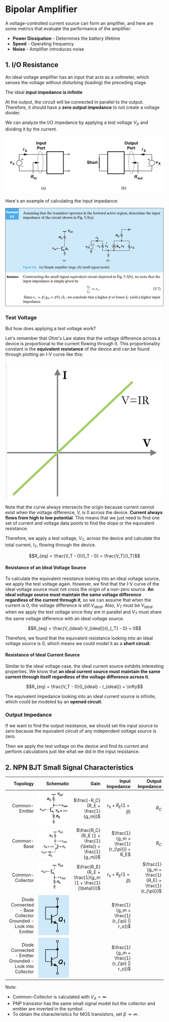 # Bipolar Amplifier

A voltage-controlled current source can form an amplifier, and here are some metrics that evaluate the performance of the amplifier:
* **Power Dissipation** - Determines the battery lifetime
* **Speed** - Operating frequency
* **Noise** - Amplifier introduces noise

## 1. I/O Resistance

An ideal voltage amplifier has an input that acts as a voltmeter, which senses the voltage without disturbing (loading) the preceding stage.

The ideal **input impedance is infinite**

At the output, the circuit will be connected in parallel to the output. Therefore, it should have a **zero output impedance** to not create a voltage divider.

We can analyze the I/O impedance by applying a test voltage $V_X$ and dividing it by the current.

![Figure6](./image/Figure6.png)

Here's an example of calculating the input impedance:

![Figure7](./image/Figure7.png)

### Test Voltage

But how does applying a test voltage work?

Let's remember that Ohm's Law states that the voltage difference across a device is proportional to the current flowing through it. This proportionality constant is the **equivalent resistance** of the device and can be found through plotting an I-V curve like this:

![Figure28](./image/Figure28.png)

Note that the curve always intersects the origin because current cannot exist when the voltage difference, V, is 0 across the device. **Current always flows from high to low potential**. This means that we just need to find one set of current and voltage data points to find the slope or the equivalent resistance.

Therefore, we apply a test voltage, $V_T$, across the device and calculate the total current, $I_T$, flowing through the device. 

$$R_{eq} = \frac{V_T - 0}{I_T - 0} = \frac{V_T}{I_T}$$

#### Resistance of an Ideal Voltage Source

To calculate the equivalent resistance looking into an ideal voltage source, we apply the test voltage again. However, we find that the I-V curve of the ideal voltage source must not cross the origin of a non-zero source. **An ideal voltage source must maintain the same voltage difference regardless of the current through it**, so we can assume that when the current is 0, the voltage difference is still $V_{ideal}$. Also, $V_T$ must be $V_{ideal}$ when we apply the test voltage since they are in parallel and $V_T$ must share the same voltage difference with an ideal voltage source.

$$R_{eq} = \frac{V_{ideal}-V_{ideal}}{I_{_T} - 0} = 0$$

Therefore, we found that the equivalent resistance looking into an ideal voltage source is 0, which means we could model it as a **short circuit**.

#### Resistance of Ideal Current Source

Similar to the ideal voltage case, the ideal current source exhibits interesting properties. We know that **an ideal current source must maintain the same current through itself regardless of the voltage difference across it.**

$$R_{eq} = \frac{V_T - 0}{I_{ideal} - I_{ideal}} = \infty$$

The equivalent impedance looking into an ideal current source is infinite, which could be modeled by an **opened circuit**.

### Output Impedance

If we want to find the output resistance, we should set the input source to zero because the equivalent circuit of any independent voltage source is zero.

Then we apply the test voltage on the device and find its current and perform calculations just like what we did in the input resistance.

## 2. NPN BJT Small Signal Characteristics

| Topology | Schematic | Gain | Input Impedance | Output Impedance |
|---: |---: |---: |---: |---: |
| Common-Emitter | ![Figure19](./image/Figure19.png) | $\frac{-R_C}{R_E + \frac{1}{g_m}}$ | $r_{\pi} + R_E (1 + \beta)$ | $R_C$ |
| Common-Base | ![Figure20](./image/Figure20.png) | $\frac{R_C}{R_E (1 + \frac{1}{\beta}) + \frac{1}{g_m}}$ | $\frac{1}{g_m + \frac{1}{r_{\pi}}} + R_E$ | $R_C$ |
| Common-Collector | ![Figure21](./image/Figure21.png) | $\frac{R_E}{R_E + \frac{1}{g_m (1 + \frac{1}{\beta})}}$ | $r_{\pi} + R_E (1 + \beta)$ | $\frac{1}{g_m + \frac{1}{R_E} + \frac{1}{r_{\pi}}}$ |
| Diode Connected - Base Collector Grounded - Look into Emitter | ![Figure22](./image/Figure22.png) | | $\frac{1}{g_m + \frac{1}{r_{\pi} \|\| r_o}}$ | |
| Diode Connected - Emitter Grounded - Look into Collector | ![Figure22](./image/Figure22.png) | | $\frac{1}{g_m + \frac{1}{r_{\pi} \|\| r_o}}$ | |


Note:
* Common-Collector is calculated with $V_A = \infty$
* PNP transistor has the same small signal model but the collector and emitter are inverted in the symbol.
* To obtain the characteristics for MOS transistors, set $\beta \to \infty$.